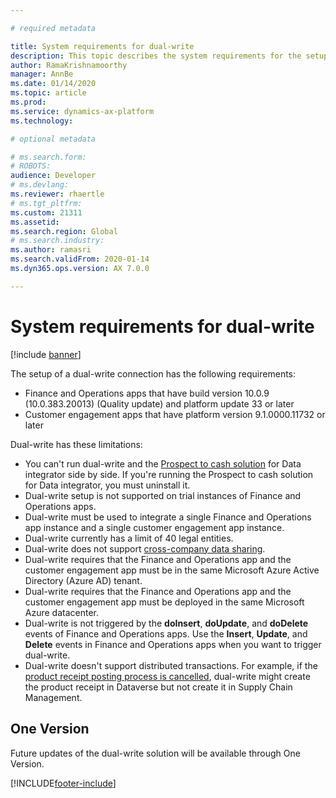 ```yaml
---

# required metadata

title: System requirements for dual-write
description: This topic describes the system requirements for the setup of a dual-write connection.
author: RamaKrishnamoorthy
manager: AnnBe
ms.date: 01/14/2020
ms.topic: article
ms.prod: 
ms.service: dynamics-ax-platform
ms.technology: 

# optional metadata

# ms.search.form: 
# ROBOTS: 
audience: Developer
# ms.devlang: 
ms.reviewer: rhaertle
# ms.tgt_pltfrm: 
ms.custom: 21311
ms.assetid: 
ms.search.region: Global
# ms.search.industry: 
ms.author: ramasri
ms.search.validFrom: 2020-01-14
ms.dyn365.ops.version: AX 7.0.0

---
```


# System requirements for dual-write

[!include [banner](../../includes/banner.md)]

The setup of a dual-write connection has the following requirements:

+ Finance and Operations apps that have build version 10.0.9 (10.0.383.20013) (Quality update) and platform update 33 or later
+ Customer engagement apps that have platform version 9.1.0000.11732 or later

Dual-write has these limitations:

+ You can't run dual-write and the [Prospect to cash solution](https://docs.microsoft.com/dynamics365/unified-operations/supply-chain/sales-marketing/accounts-template-mapping-direct) for Data integrator side by side. If you're running the Prospect to cash solution for Data integrator, you must uninstall it.
+ Dual-write setup is not supported on trial instances of Finance and Operations apps.
+ Dual-write must be used to integrate a single Finance and Operations app instance and a single customer engagement app instance.
+ Dual-write currently has a limit of 40 legal entities.
+ Dual-write does not support [cross-company data sharing](../../sysadmin/cross-company-data-sharing.md).
+ Dual-write requires that the Finance and Operations app and the customer engagement app must be in the same Microsoft Azure Active Directory (Azure AD) tenant.
+ Dual-write requires that the Finance and Operations app and the customer engagement app must be deployed in the same Microsoft Azure datacenter.
+ Dual-write is not triggered by the **doInsert**, **doUpdate**, and **doDelete** events of Finance and Operations apps. Use the **Insert**, **Update**, and **Delete** events in Finance and Operations apps when you want to trigger dual-write. 
+ Dual-write doesn't support distributed transactions. For example, if the [product receipt posting process is cancelled](scm-field-service-procurement.md#cancelling-the-posting-process), dual-write might create the product receipt in Dataverse but not create it in Supply Chain Management. 



## One Version

Future updates of the dual-write solution will be available through One Version.


[!INCLUDE[footer-include](../../../../includes/footer-banner.md)]